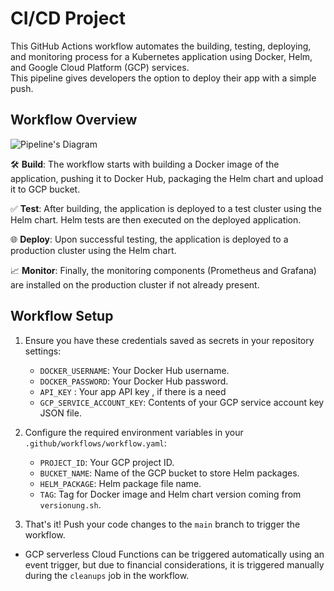 # CI/CD Project

This GitHub Actions workflow automates the building, testing, deploying, and monitoring process for a Kubernetes application using Docker, Helm, and Google Cloud Platform (GCP) services. <br />
This pipeline gives developers the option to deploy their app with a simple push.

## Workflow Overview

![Pipeline's Diagram](https://raz-jpgs-archive.s3.eu-central-1.amazonaws.com/diagram.jpg)

🛠️ **Build**: The workflow starts with building a Docker image of the application, pushing it to Docker Hub, packaging the Helm chart and upload it to GCP bucket.

✅ **Test**: After building, the application is deployed to a test cluster using the Helm chart. Helm tests are then executed on the deployed application.

🌐 **Deploy**: Upon successful testing, the application is deployed to a production cluster using the Helm chart.

📈 **Monitor**: Finally, the monitoring components (Prometheus and Grafana) are installed on the production cluster if not already present.

## Workflow Setup

1. Ensure you have these credentials saved as secrets in your repository settings:

   - `DOCKER_USERNAME`: Your Docker Hub username.
   - `DOCKER_PASSWORD`: Your Docker Hub password.
   - `API_KEY` : Your app API key , if there is a need
   - `GCP_SERVICE_ACCOUNT_KEY`: Contents of your GCP service account key JSON file.

2. Configure the required environment variables in your `.github/workflows/workflow.yaml`:

   - `PROJECT_ID`: Your GCP project ID.
   - `BUCKET_NAME`: Name of the GCP bucket to store Helm packages.
   - `HELM_PACKAGE`: Helm package file name.
   - `TAG`: Tag for Docker image and Helm chart version coming from `versionung.sh`.

3. That's it! Push your code changes to the `main` branch to trigger the workflow.

- GCP serverless Cloud Functions can be triggered automatically using an event trigger, but due to financial considerations, it is triggered manually during the `cleanups` job in the workflow.